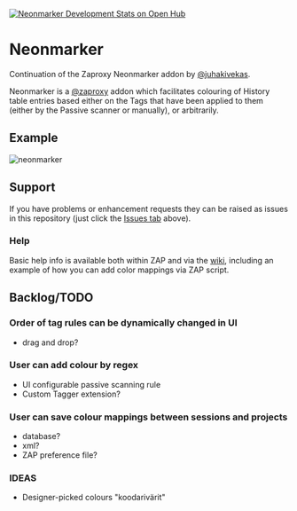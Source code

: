 [![Neonmarker Development Stats on Open Hub](https://www.openhub.net/p/neonmarker/widgets/project_thin_badge.gif)](https://www.openhub.net/p/neonmarker)

# Neonmarker

Continuation of the Zaproxy Neonmarker addon by [@juhakivekas](https://github.com/juhakivekas).

Neonmarker is a [@zaproxy](https://github.com/zaproxy/) addon which facilitates colouring of History table entries based either on the Tags that have been applied to them (either by the Passive scanner or manually), or arbitrarily.


## Example

![neonmarker](https://user-images.githubusercontent.com/7570458/81472264-ce5c6280-91c4-11ea-82e9-1dd1556a2746.gif)

## Support

If you have problems or enhancement requests they can be raised as issues in this repository (just click the [Issues tab](https://github.com/kingthorin/neonmarker/issues) above).

### Help

Basic help info is available both within ZAP and via the [wiki](https://github.com/kingthorin/neonmarker/wiki), including an example of how you can add color mappings via ZAP script.

## Backlog/TODO

### Order of tag rules can be dynamically changed in UI
- drag and drop?

### User can add colour by regex
- UI configurable passive scanning rule
- Custom Tagger extension?

### User can save colour mappings between sessions and projects
- database?
- xml?
- ZAP preference file?

### IDEAS
- Designer-picked colours "koodarivärit"
